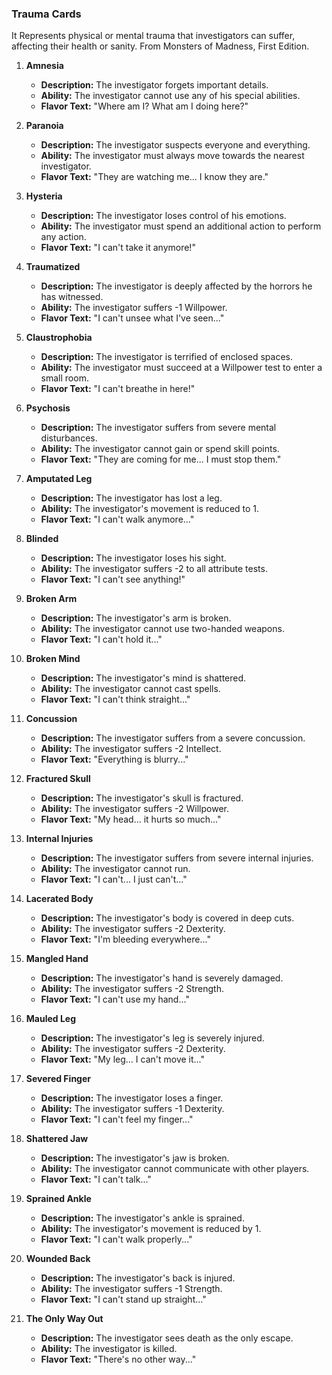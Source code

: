 ### **Trauma Cards**
It Represents physical or mental trauma that investigators can suffer, affecting their health or sanity. From Monsters of Madness, First Edition.

1. **Amnesia**
    - **Description:** The investigator forgets important details.
    - **Ability:** The investigator cannot use any of his special abilities.
    - **Flavor Text:** "Where am I? What am I doing here?"

2. **Paranoia**
    - **Description:** The investigator suspects everyone and everything.
    - **Ability:** The investigator must always move towards the nearest investigator.
    - **Flavor Text:** "They are watching me... I know they are."

3. **Hysteria**
    - **Description:** The investigator loses control of his emotions.
    - **Ability:** The investigator must spend an additional action to perform any action.
    - **Flavor Text:** "I can't take it anymore!"

4. **Traumatized**
    - **Description:** The investigator is deeply affected by the horrors he has witnessed.
    - **Ability:** The investigator suffers -1 Willpower.
    - **Flavor Text:** "I can't unsee what I've seen..."

5. **Claustrophobia**
    - **Description:** The investigator is terrified of enclosed spaces.
    - **Ability:** The investigator must succeed at a Willpower test to enter a small room.
    - **Flavor Text:** "I can't breathe in here!"

6. **Psychosis**
    - **Description:** The investigator suffers from severe mental disturbances.
    - **Ability:** The investigator cannot gain or spend skill points.
    - **Flavor Text:** "They are coming for me... I must stop them."

7. **Amputated Leg**
    - **Description:** The investigator has lost a leg.
    - **Ability:** The investigator's movement is reduced to 1.
    - **Flavor Text:** "I can't walk anymore..."

8. **Blinded**
    - **Description:** The investigator loses his sight.
    - **Ability:** The investigator suffers -2 to all attribute tests.
    - **Flavor Text:** "I can't see anything!"

9. **Broken Arm**
    - **Description:** The investigator's arm is broken.
    - **Ability:** The investigator cannot use two-handed weapons.
    - **Flavor Text:** "I can't hold it..."

10. **Broken Mind**
    - **Description:** The investigator's mind is shattered.
    - **Ability:** The investigator cannot cast spells.
    - **Flavor Text:** "I can't think straight..."

11. **Concussion**
    - **Description:** The investigator suffers from a severe concussion.
    - **Ability:** The investigator suffers -2 Intellect.
    - **Flavor Text:** "Everything is blurry..."

12. **Fractured Skull**
    - **Description:** The investigator's skull is fractured.
    - **Ability:** The investigator suffers -2 Willpower.
    - **Flavor Text:** "My head... it hurts so much..."

13. **Internal Injuries**
    - **Description:** The investigator suffers from severe internal injuries.
    - **Ability:** The investigator cannot run.
    - **Flavor Text:** "I can't... I just can't..."

14. **Lacerated Body**
    - **Description:** The investigator's body is covered in deep cuts.
    - **Ability:** The investigator suffers -2 Dexterity.
    - **Flavor Text:** "I'm bleeding everywhere..."

15. **Mangled Hand**
    - **Description:** The investigator's hand is severely damaged.
    - **Ability:** The investigator suffers -2 Strength.
    - **Flavor Text:** "I can't use my hand..."

16. **Mauled Leg**
    - **Description:** The investigator's leg is severely injured.
    - **Ability:** The investigator suffers -2 Dexterity.
    - **Flavor Text:** "My leg... I can't move it..."

17. **Severed Finger**
    - **Description:** The investigator loses a finger.
    - **Ability:** The investigator suffers -1 Dexterity.
    - **Flavor Text:** "I can't feel my finger..."

18. **Shattered Jaw**
    - **Description:** The investigator's jaw is broken.
    - **Ability:** The investigator cannot communicate with other players.
    - **Flavor Text:** "I can't talk..."

19. **Sprained Ankle**
    - **Description:** The investigator's ankle is sprained.
    - **Ability:** The investigator's movement is reduced by 1.
    - **Flavor Text:** "I can't walk properly..."

20. **Wounded Back**
    - **Description:** The investigator's back is injured.
    - **Ability:** The investigator suffers -1 Strength.
    - **Flavor Text:** "I can't stand up straight..."

21. **The Only Way Out**
    - **Description:** The investigator sees death as the only escape.
    - **Ability:** The investigator is killed.
    - **Flavor Text:** "There's no other way..."
